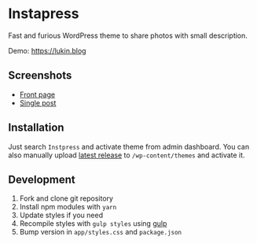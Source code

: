 # Instapress

Fast and furious WordPress theme to share photos with small description.

Demo: https://lukin.blog

## Screenshots

- [Front page](https://user-images.githubusercontent.com/454185/80354306-992c4800-8887-11ea-8ac3-7e6c3a3e927f.png)
- [Single post](https://user-images.githubusercontent.com/454185/80354402-c0831500-8887-11ea-8ddd-f10dfd3a811b.png)

## Installation

Just search `Instpress` and activate theme from admin dashboard. You can also manually upload [latest release](https://downloads.wordpress.org/theme/instapress.zip) to `/wp-content/themes` and activate it. 

## Development

1. Fork and clone git repository
2. Install npm modules with `yarn`
3. Update styles if you need
4. Recompile styles with `gulp styles` using [gulp](https://gulpjs.com/docs/en/getting-started/quick-start)
5. Bump version in `app/styles.css` and `package.json`
